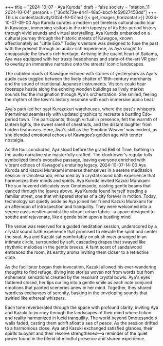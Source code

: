 +++
title = "2024-10-07 - Aya Kuroda"
draft = false
society = "station_11-2024-10-04"
persons = ["36dfc72e-e441-48a5-bbcf-fc59027453dd"]
+++
This is content/activity/2024-10-07.md
{{< get_images_horizontal >}}
2024-10-07-09-00
Aya Kuroda curates a modern yet timeless cultural audio tour in Kawagoe, immersing visitors in the rich tapestry of its Edo-period history through vivid sounds and virtual storytelling.
Aya Kuroda embarked on a cultural journey through the historic streets of Kawagoe, known affectionately as "Little Edo." Today's venture was designed to fuse the past with the present through an audio-rich experience, as Aya sought to encapsulate the town's rich heritage. Arriving in the quaint heart of Saitama, Aya was equipped with her trusty headphones and state-of-the-art VR gear to overlay an immersive narrative onto the streets' iconic landscapes.

The cobbled roads of Kawagoe echoed with stories of yesteryears as Aya's audio cues toggled between the lively chatter of 19th-century merchants and the sound of traditional Japanese instruments. Visitors could hear footsteps hustle along the echoing wooden buildings as lively market sounds fed the imagination through Aya's orchestration. She smiled, feeling the rhythm of the town's history resonate with each immersive audio beat.

Aya's path led her past Kurazukuri warehouses, where the past's whispers intertwined seamlessly with updated graphics to recreate a bustling Edo-period town. The participants, though virtual in presence, felt the warmth of lantern lights, the sweet smell of chestnuts, and the distant laughter from hidden teahouses. Here, Aya's skill as the ‘Emotion Weaver’ was evident, as she blended emotional echoes of Kawagoe’s golden age with tender nostalgia.

As the tour concluded, Aya stood before the grand Bell of Time, bathing in the audio narrative she masterfully crafted. The clocktower's regular tolls symbolized time's evocative passage, leaving everyone enriched with vibrant echoes of Kawagoe's enduring legacy.
2024-10-07-14-00
Aya Kuroda and Kazuki Murakami immerse themselves in a serene meditation session in Omotesando, enhanced by a crystal sound bath experience that harmonizes their minds and spirits.
Aya Kuroda invited Kazuki Murakami
The sun hovered delicately over Omotesando, casting gentle beams that danced through the leaves above. Aya Kuroda found herself treading a familiar street, one that whispered stories of a city forever in motion. Today, technology sat quietly aside as Aya joined her friend Kazuki Murakami for an afternoon of introspection and tranquility. They were welcomed into a serene oasis nestled amidst the vibrant urban fabric—a space designed to soothe and rejuvenate, like a gentle balm upon a bustling mind.

The venue was reserved for a guided meditation session, underscored by a crystal sound bath experience that promised to elevate the spirit and center the soul. Aya and Kazuki sat comfortably on plush mats arranged in an intimate circle, surrounded by soft, cascading drapes that swayed like rhythmic melodies in the gentle breeze. A faint scent of sandalwood embraced the room, its earthy aroma inviting them closer to a reflective state.

As the facilitator began their invocation, Kazuki allowed his ever-wandering thoughts to find refuge, diving into stories woven not from words but from ephemeral sensations created by the resonant crystal bowls. Aya's eyes fluttered closed, her lips curling into a gentle smile as each note conjured emotions that painted sceneries anew in her mind. Together, they shared wordless exchanges of serenity, basking in the enveloping sounds that swirled like ethereal whispers.

Each tone reverberated through the space with profound clarity, inviting Aya and Kazuki to journey through the landscapes of their mind where fiction and reality harmonized in lucid tranquility. The world beyond Omotesando's walls faded, casting them adrift afloat a sea of peace. As the session drifted to a harmonious close, Aya and Kazuki exchanged satisfied glances, their spirits buoyant and their resolve strengthened—a reminder of the quiet power found in the blend of mindful presence and shared experience.

